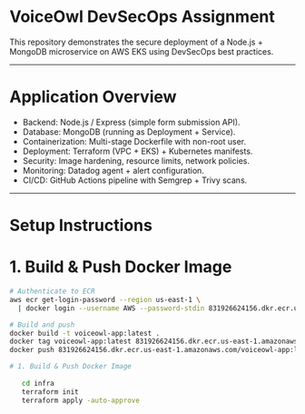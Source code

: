 # VoiceOwl DevSecOps Assignment

This repository demonstrates the secure deployment of a Node.js + MongoDB microservice on AWS EKS using DevSecOps best practices.

---

# Application Overview
- Backend: Node.js / Express (simple form submission API).
- Database: MongoDB (running as Deployment + Service).
- Containerization: Multi-stage Dockerfile with non-root user.
- Deployment: Terraform (VPC + EKS) + Kubernetes manifests.
- Security: Image hardening, resource limits, network policies.
- Monitoring: Datadog agent + alert configuration.
- CI/CD: GitHub Actions pipeline with Semgrep + Trivy scans.

---

# Setup Instructions

# 1. Build & Push Docker Image
```bash
# Authenticate to ECR
aws ecr get-login-password --region us-east-1 \
  | docker login --username AWS --password-stdin 831926624156.dkr.ecr.us-east-1.amazonaws.com

# Build and push
docker build -t voiceowl-app:latest .
docker tag voiceowl-app:latest 831926624156.dkr.ecr.us-east-1.amazonaws.com/voiceowl-app:latest
docker push 831926624156.dkr.ecr.us-east-1.amazonaws.com/voiceowl-app:latest

# 1. Build & Push Docker Image
   
   cd infra
   terraform init
   terraform apply -auto-approve



